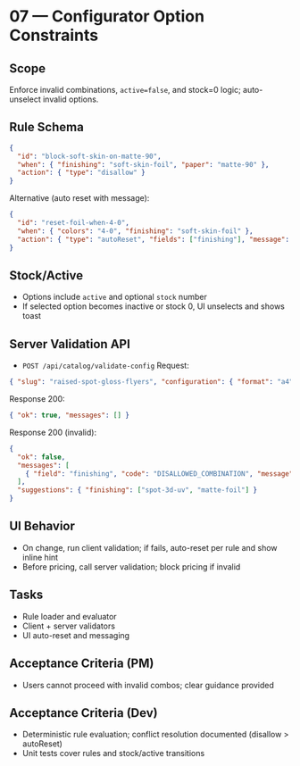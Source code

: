 # 07 — Configurator Option Constraints

## Scope
Enforce invalid combinations, `active=false`, and stock=0 logic; auto-unselect invalid options.

## Rule Schema
```json
{
  "id": "block-soft-skin-on-matte-90",
  "when": { "finishing": "soft-skin-foil", "paper": "matte-90" },
  "action": { "type": "disallow" }
}
```

Alternative (auto reset with message):
```json
{
  "id": "reset-foil-when-4-0",
  "when": { "colors": "4-0", "finishing": "soft-skin-foil" },
  "action": { "type": "autoReset", "fields": ["finishing"], "message": "Foil not available for 4-0" }
}
```

## Stock/Active
- Options include `active` and optional `stock` number
- If selected option becomes inactive or stock 0, UI unselects and shows toast

## Server Validation API
- `POST /api/catalog/validate-config`
Request:
```json
{ "slug": "raised-spot-gloss-flyers", "configuration": { "format": "a4", "paper": "matte-300", "colors": "4-4", "finishings": ["soft-skin-foil"] } }
```
Response 200:
```json
{ "ok": true, "messages": [] }
```
Response 200 (invalid):
```json
{
  "ok": false,
  "messages": [
    { "field": "finishing", "code": "DISALLOWED_COMBINATION", "message": "Soft Skin foil not available with 4-0" }
  ],
  "suggestions": { "finishing": ["spot-3d-uv", "matte-foil"] }
}
```

## UI Behavior
- On change, run client validation; if fails, auto-reset per rule and show inline hint
- Before pricing, call server validation; block pricing if invalid

## Tasks
- Rule loader and evaluator
- Client + server validators
- UI auto-reset and messaging

## Acceptance Criteria (PM)
- Users cannot proceed with invalid combos; clear guidance provided

## Acceptance Criteria (Dev)
- Deterministic rule evaluation; conflict resolution documented (disallow > autoReset)
- Unit tests cover rules and stock/active transitions